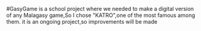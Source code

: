 #GasyGame is a school project where we needed to make a digital version of any Malagasy game,So I chose "KATRO",one of the most famous among them.
it is an ongoing project,so improvements will be made
